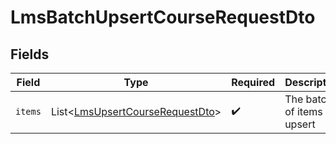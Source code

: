 # LmsBatchUpsertCourseRequestDto


## Fields

| Field                                                                                    | Type                                                                                     | Required                                                                                 | Description                                                                              |
| ---------------------------------------------------------------------------------------- | ---------------------------------------------------------------------------------------- | ---------------------------------------------------------------------------------------- | ---------------------------------------------------------------------------------------- |
| `items`                                                                                  | List\<[LmsUpsertCourseRequestDto](../../models/components/LmsUpsertCourseRequestDto.md)> | :heavy_check_mark:                                                                       | The batch of items to upsert                                                             |